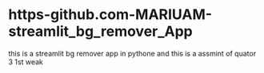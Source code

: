 # https-github.com-MARIUAM-streamlit_bg_remover_App
this is a streamlit bg remover app in pythone and this is a assmint of quator 3 1st weak
